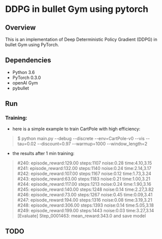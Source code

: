 # DDPG in bullet Gym using pytorch
## Overview
This is an implementation of Deep Deterministic Policy Gradient (DDPG) in bullet Gym using PyTorch.
## Dependencies
* Python 3.6
* PyTorch 0.3.0
* openAI Gym
* pybullet

## Run
### Training:
* here is a simple example to train CartPole with high efficiency:
> $ python main.py --debug --discrete --env=CartPole-v0 --vis --tau=0.02 --discount=0.97 --warmup=1000 --window_length=2
* the results after 1 min training: 
> #240: episode_reward:129.00 steps:1107 noise:0.28 time:4.10,3.15 </br>
> #241: episode_reward:132.00 steps:1140 noise:0.24 time:2.14,3.17 </br>
> #242: episode_reward:107.00 steps:1167 noise:0.12 time:1.73,3.24 </br>
> #243: episode_reward:63.00 steps:1183 noise:0.21 time:1.00,3.21 </br>
> #244: episode_reward:117.00 steps:1213 noise:0.24 time:1.90,3.16 </br>
> #245: episode_reward:140.00 steps:1248 noise:0.14 time:2.27,3.82 </br>
> #246: episode_reward:73.00 steps:1267 noise:0.45 time:0.09,3.41 </br>
> #247: episode_reward:194.00 steps:1316 noise:0.08 time:3.19,3.21 </br>
> #248: episode_reward:306.00 steps:1393 noise:0.14 time:5.05,3.18 </br>
> #249: episode_reward:199.00 steps:1443 noise:0.03 time:3.27,3.14 </br>
> [Evaluate] Step_0001463: mean_reward:343.0 and save model


## TODO
